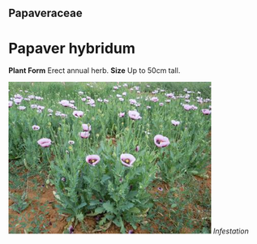 ## Papaveraceae
# Papaver hybridum

**Plant Form** Erect annual herb. **Size** Up to 50cm tall.


![Infestation](33431_DSCN8742.jpg)
   *Infestation* 

